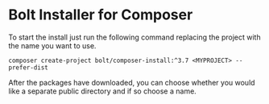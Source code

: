 # Bolt Installer for Composer

To start the install just run the following command replacing the project with
the name you want to use.

`composer create-project bolt/composer-install:^3.7 <MYPROJECT> --prefer-dist`

After the packages have downloaded, you can choose whether you would like a
separate public directory and if so choose a name.
